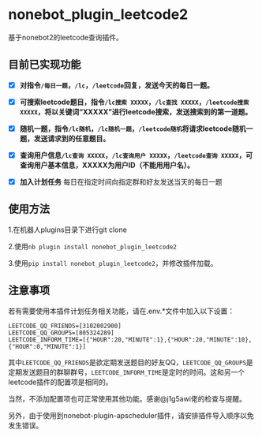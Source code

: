 # nonebot_plugin_leetcode2
基于nonebot2的leetcode查询插件。

## 目前已实现功能
- [x] **对指令`/每日一题`，`/lc`，`/leetcode`回复，发送今天的每日一题。**

- [x] **可搜索leetcode题目，指令`/lc搜索 XXXXX`，`/lc查找 XXXXX`，`/leetcode搜索 XXXXX`，将以关键词“XXXXX”进行leetcode搜索，发送搜索到的第一道题。**

- [x] **随机一题，指令`/lc随机`，`/lc随机一题`，`/leetcode随机`将请求leetcode随机一题，发送请求到的任意题目。**

- [x] **查询用户信息`/lc查询 XXXXX`，`/lc查询用户 XXXXX`，`/leetcode查询 XXXXX`，可查询用户基本信息，XXXXX为用户ID（不能用用户名）。**

- [x] **加入计划任务**  每日在指定时间向指定群和好友发送当天的每日一题

## 使用方法

1.在机器人plugins目录下进行git clone

2.使用`nb plugin install nonebot_plugin_leetcode2`

3.使用`pip install nonebot_plugin_leetcode2`，并修改插件加载。

## 注意事项

若有需要使用本插件计划任务相关功能，请在.env.\*文件中加入以下设置：
```
LEETCODE_QQ_FRIENDS=[3102002900]
LEETCODE_QQ_GROUPS=[805324289]
LEETCODE_INFORM_TIME=[{"HOUR":20,"MINUTE":1},{"HOUR":20,"MINUTE":10},{"HOUR":0,"MINUTE":1}]
```
其中`LEETCODE_QQ_FRIENDS`是欲定期发送题目的好友QQ，`LEETCODE_QQ_GROUPS`是定期发送题目的群聊群号，`LEETCODE_INFORM_TIME`是定时的时间。这和另一个leetcode插件的配置项是相同的。

当然，不添加配置项也可正常使用其他功能。感谢@j1g5awi佬的检查与提醒。

另外，由于使用到nonebot-plugin-apscheduler插件，请安排插件导入顺序以免发生错误。